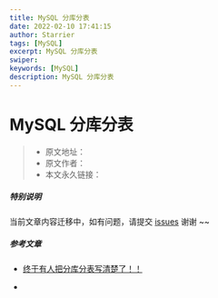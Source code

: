 ```yaml
---
title: MySQL 分库分表
date: 2022-02-10 17:41:15
author: Starrier
tags: [MySQL]
excerpt: MySQL 分库分表
swiper:
keywords: [MySQL]
description: MySQL 分库分表
---
```


# MySQL 分库分表

> * 原文地址：[]()
> * 原文作者：[]()
> * 本文永久链接：[]()

##### **特别说明**

当前文章内容迁移中，如有问题，请提交 [issues](https://github.com/Starrier/starrier.github.io/issues) 谢谢 ~~

##### 参考文章

- [终于有人把分库分表写清楚了！！](https://segmentfault.com/a/1190000040852829)

- []()
